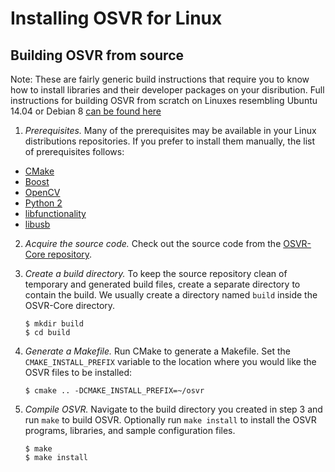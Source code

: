 # Installing OSVR for Linux

## Building OSVR from source

Note: These are fairly generic build instructions that require you to know how to install libraries and their developer packages on your disribution. Full instructions for building OSVR from scratch on Linuxes resembling Ubuntu 14.04 or Debian 8 [can be found here](Linux-Build-Instructions.md)

1. *Prerequisites.* Many of the prerequisites may be available in your Linux distributions repositories. If you prefer to install them manually, the list of prerequisites follows:
  * [CMake](https://cmake.org/)
  * [Boost](http://www.boost.org/)
  * [OpenCV](http://opencv.org/)
  * [Python 2](https://www.python.org/)
  * [libfunctionality](https://github.com/osvr/libfunctionality)
  * [libusb](http://libusb.info)

2. *Acquire the source code.* Check out the source code from the [OSVR-Core repository](<%=repo_url 'OSVR-Core' %>).

3. *Create a build directory.* To keep the source repository clean of temporary and generated build files, create a separate directory to contain the build. We usually create a directory named `build` inside the OSVR-Core directory.

    ```
    $ mkdir build
    $ cd build
    ```

4. *Generate a Makefile.* Run CMake to generate a Makefile. Set the `CMAKE_INSTALL_PREFIX` variable to the location where you would like the OSVR files to be installed:

    ```
    $ cmake .. -DCMAKE_INSTALL_PREFIX=~/osvr
    ```

5. *Compile OSVR.* Navigate to the build directory you created in step 3 and run `make` to build OSVR. Optionally run `make install` to install the OSVR programs, libraries, and sample configuration files.

    ```
    $ make
    $ make install
    ```
